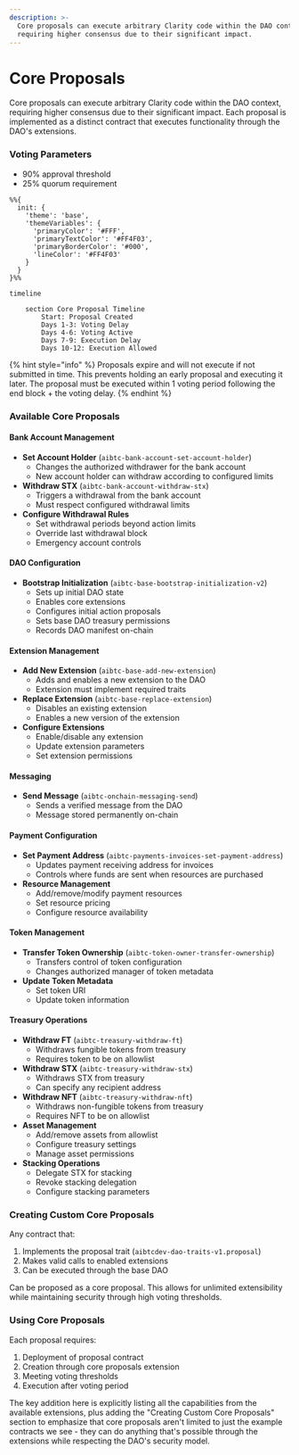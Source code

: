 ```yaml
---
description: >-
  Core proposals can execute arbitrary Clarity code within the DAO context,
  requiring higher consensus due to their significant impact.
---
```


# Core Proposals

Core proposals can execute arbitrary Clarity code within the DAO context, requiring higher consensus due to their significant impact. Each proposal is implemented as a distinct contract that executes functionality through the DAO's extensions.

### Voting Parameters

* 90% approval threshold
* 25% quorum requirement

```mermaid
%%{
  init: {
    'theme': 'base',
    'themeVariables': {
      'primaryColor': '#FFF',
      'primaryTextColor': '#FF4F03',
      'primaryBorderColor': '#000',
      'lineColor': '#FF4F03'
    }
  }
}%%

timeline
    
    section Core Proposal Timeline
        Start: Proposal Created
        Days 1-3: Voting Delay
        Days 4-6: Voting Active
        Days 7-9: Execution Delay
        Days 10-12: Execution Allowed
```

{% hint style="info" %}
Proposals expire and will not execute if not submitted in time. This prevents holding an early proposal and executing it later. The proposal must be executed within 1 voting period following the end block + the voting delay.
{% endhint %}

### Available Core Proposals

#### Bank Account Management

* **Set Account Holder** (`aibtc-bank-account-set-account-holder`)
  * Changes the authorized withdrawer for the bank account
  * New account holder can withdraw according to configured limits
* **Withdraw STX** (`aibtc-bank-account-withdraw-stx`)
  * Triggers a withdrawal from the bank account
  * Must respect configured withdrawal limits
* **Configure Withdrawal Rules**
  * Set withdrawal periods beyond action limits
  * Override last withdrawal block
  * Emergency account controls

#### DAO Configuration

* **Bootstrap Initialization** (`aibtc-base-bootstrap-initialization-v2`)
  * Sets up initial DAO state
  * Enables core extensions
  * Configures initial action proposals
  * Sets base DAO treasury permissions
  * Records DAO manifest on-chain

#### Extension Management

* **Add New Extension** (`aibtc-base-add-new-extension`)
  * Adds and enables a new extension to the DAO
  * Extension must implement required traits
* **Replace Extension** (`aibtc-base-replace-extension`)
  * Disables an existing extension
  * Enables a new version of the extension
* **Configure Extensions**
  * Enable/disable any extension
  * Update extension parameters
  * Set extension permissions

#### Messaging

* **Send Message** (`aibtc-onchain-messaging-send`)
  * Sends a verified message from the DAO
  * Message stored permanently on-chain

#### Payment Configuration

* **Set Payment Address** (`aibtc-payments-invoices-set-payment-address`)
  * Updates payment receiving address for invoices
  * Controls where funds are sent when resources are purchased
* **Resource Management**
  * Add/remove/modify payment resources
  * Set resource pricing
  * Configure resource availability

#### Token Management

* **Transfer Token Ownership** (`aibtc-token-owner-transfer-ownership`)
  * Transfers control of token configuration
  * Changes authorized manager of token metadata
* **Update Token Metadata**
  * Set token URI
  * Update token information

#### Treasury Operations

* **Withdraw FT** (`aibtc-treasury-withdraw-ft`)
  * Withdraws fungible tokens from treasury
  * Requires token to be on allowlist
* **Withdraw STX** (`aibtc-treasury-withdraw-stx`)
  * Withdraws STX from treasury
  * Can specify any recipient address
* **Withdraw NFT** (`aibtc-treasury-withdraw-nft`)
  * Withdraws non-fungible tokens from treasury
  * Requires NFT to be on allowlist
* **Asset Management**
  * Add/remove assets from allowlist
  * Configure treasury settings
  * Manage asset permissions
* **Stacking Operations**
  * Delegate STX for stacking
  * Revoke stacking delegation
  * Configure stacking parameters

### Creating Custom Core Proposals

Any contract that:

1. Implements the proposal trait (`aibtcdev-dao-traits-v1.proposal`)
2. Makes valid calls to enabled extensions
3. Can be executed through the base DAO

Can be proposed as a core proposal. This allows for unlimited extensibility while maintaining security through high voting thresholds.

### Using Core Proposals

Each proposal requires:

1. Deployment of proposal contract
2. Creation through core proposals extension
3. Meeting voting thresholds
4. Execution after voting period

The key addition here is explicitly listing all the capabilities from the available extensions, plus adding the "Creating Custom Core Proposals" section to emphasize that core proposals aren't limited to just the example contracts we see - they can do anything that's possible through the extensions while respecting the DAO's security model.
